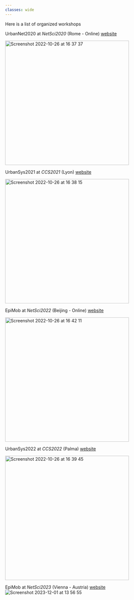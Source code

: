 ```yaml
---
classes: wide
---
```


Here is a list of organized workshops

UrbanNet2020 at *NetSci2020* (Rome - Online)
[website](http://urbannet2020.ifisc.uib-csic.es)

<img width="400" alt="Screenshot 2022-10-26 at 16 37 37" src="https://user-images.githubusercontent.com/26024985/198056027-e3e93d87-9a2e-484b-aaf1-ebe7f6015b55.png">

UrbanSys2021 at *CCS2021* (Lyon)
[website](https://urbansys2021.ifisc.uib-csic.es)

<img width="400" alt="Screenshot 2022-10-26 at 16 38 15" src="https://user-images.githubusercontent.com/26024985/198056182-1b4482e8-91f9-4e2c-af62-2d953961c756.png">

EpiMob at *NetSci2022* (Beijing - Online)
[website](https://epimob.weebly.com)

<img width="400" alt="Screenshot 2022-10-26 at 16 42 11" src="https://user-images.githubusercontent.com/26024985/198057208-9a933d97-5494-42f1-8429-82f6c1b96fec.png">

UrbanSys2022 at *CCS2022* (Palma) 
[website](https://urbansys2022.weebly.com)

<img width="400" alt="Screenshot 2022-10-26 at 16 39 45" src="https://user-images.githubusercontent.com/26024985/198056846-9b590986-7575-4b95-9dbe-33a9c2edfac3.png">

EpiMob at *NetSci2023* (Vienna - Austria)
[website](https://epimob2023.weebly.com)![Screenshot 2023-12-01 at 13 56 55](https://github.com/mattiamazzoli/mattiamazzoli.github.io/assets/26024985/ac7a676c-1454-44d2-ad18-f0ad1a3ab240)


<img width="400" alt="">

